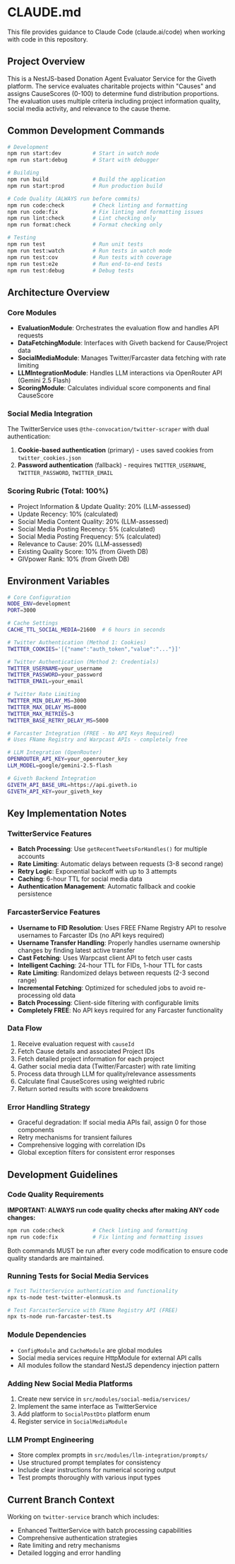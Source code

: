 # CLAUDE.md

This file provides guidance to Claude Code (claude.ai/code) when working with code in this repository.

## Project Overview

This is a NestJS-based Donation Agent Evaluator Service for the Giveth platform. The service evaluates charitable projects within "Causes" and assigns CauseScores (0-100) to determine fund distribution proportions. The evaluation uses multiple criteria including project information quality, social media activity, and relevance to the cause theme.

## Common Development Commands

```bash
# Development
npm run start:dev          # Start in watch mode
npm run start:debug        # Start with debugger

# Building
npm run build              # Build the application
npm run start:prod         # Run production build

# Code Quality (ALWAYS run before commits)
npm run code:check         # Check linting and formatting
npm run code:fix           # Fix linting and formatting issues
npm run lint:check         # Lint checking only
npm run format:check       # Format checking only

# Testing
npm run test               # Run unit tests
npm run test:watch         # Run tests in watch mode
npm run test:cov           # Run tests with coverage
npm run test:e2e           # Run end-to-end tests
npm run test:debug         # Debug tests
```

## Architecture Overview

### Core Modules

- **EvaluationModule**: Orchestrates the evaluation flow and handles API requests
- **DataFetchingModule**: Interfaces with Giveth backend for Cause/Project data
- **SocialMediaModule**: Manages Twitter/Farcaster data fetching with rate limiting
- **LLMIntegrationModule**: Handles LLM interactions via OpenRouter API (Gemini 2.5 Flash)
- **ScoringModule**: Calculates individual score components and final CauseScore

### Social Media Integration

The TwitterService uses `@the-convocation/twitter-scraper` with dual authentication:

1. **Cookie-based authentication** (primary) - uses saved cookies from `twitter_cookies.json`
2. **Password authentication** (fallback) - requires `TWITTER_USERNAME`, `TWITTER_PASSWORD`, `TWITTER_EMAIL`

### Scoring Rubric (Total: 100%)

- Project Information & Update Quality: 20% (LLM-assessed)
- Update Recency: 10% (calculated)
- Social Media Content Quality: 20% (LLM-assessed)
- Social Media Posting Recency: 5% (calculated)
- Social Media Posting Frequency: 5% (calculated)
- Relevance to Cause: 20% (LLM-assessed)
- Existing Quality Score: 10% (from Giveth DB)
- GIVpower Rank: 10% (from Giveth DB)

## Environment Variables

```bash
# Core Configuration
NODE_ENV=development
PORT=3000

# Cache Settings
CACHE_TTL_SOCIAL_MEDIA=21600  # 6 hours in seconds

# Twitter Authentication (Method 1: Cookies)
TWITTER_COOKIES='[{"name":"auth_token","value":"..."}]'

# Twitter Authentication (Method 2: Credentials)
TWITTER_USERNAME=your_username
TWITTER_PASSWORD=your_password
TWITTER_EMAIL=your_email

# Twitter Rate Limiting
TWITTER_MIN_DELAY_MS=3000
TWITTER_MAX_DELAY_MS=8000
TWITTER_MAX_RETRIES=3
TWITTER_BASE_RETRY_DELAY_MS=5000

# Farcaster Integration (FREE - No API Keys Required)
# Uses FName Registry and Warpcast APIs - completely free

# LLM Integration (OpenRouter)
OPENROUTER_API_KEY=your_openrouter_key
LLM_MODEL=google/gemini-2.5-flash

# Giveth Backend Integration
GIVETH_API_BASE_URL=https://api.giveth.io
GIVETH_API_KEY=your_giveth_key

```

## Key Implementation Notes

### TwitterService Features

- **Batch Processing**: Use `getRecentTweetsForHandles()` for multiple accounts
- **Rate Limiting**: Automatic delays between requests (3-8 second range)
- **Retry Logic**: Exponential backoff with up to 3 attempts
- **Caching**: 6-hour TTL for social media data
- **Authentication Management**: Automatic fallback and cookie persistence

### FarcasterService Features

- **Username to FID Resolution**: Uses FREE FName Registry API to resolve usernames to Farcaster IDs (no API keys required)
- **Username Transfer Handling**: Properly handles username ownership changes by finding latest active transfer
- **Cast Fetching**: Uses Warpcast client API to fetch user casts
- **Intelligent Caching**: 24-hour TTL for FIDs, 1-hour TTL for casts
- **Rate Limiting**: Randomized delays between requests (2-3 second range)
- **Incremental Fetching**: Optimized for scheduled jobs to avoid re-processing old data
- **Batch Processing**: Client-side filtering with configurable limits
- **Completely FREE**: No API keys required for any Farcaster functionality

### Data Flow

1. Receive evaluation request with `causeId`
2. Fetch Cause details and associated Project IDs
3. Fetch detailed project information for each project
4. Gather social media data (Twitter/Farcaster) with rate limiting
5. Process data through LLM for quality/relevance assessments
6. Calculate final CauseScores using weighted rubric
7. Return sorted results with score breakdowns

### Error Handling Strategy

- Graceful degradation: If social media APIs fail, assign 0 for those components
- Retry mechanisms for transient failures
- Comprehensive logging with correlation IDs
- Global exception filters for consistent error responses

## Development Guidelines

### Code Quality Requirements

**IMPORTANT: ALWAYS run code quality checks after making ANY code changes:**

```bash
npm run code:check         # Check linting and formatting
npm run code:fix           # Fix linting and formatting issues
```

Both commands MUST be run after every code modification to ensure code quality standards are maintained.

### Running Tests for Social Media Services

```bash
# Test TwitterService authentication and functionality
npx ts-node test-twitter-elonmusk.ts

# Test FarcasterService with FName Registry API (FREE)
npx ts-node run-farcaster-test.ts
```

### Module Dependencies

- `ConfigModule` and `CacheModule` are global modules
- Social media services require HttpModule for external API calls
- All modules follow the standard NestJS dependency injection pattern

### Adding New Social Media Platforms

1. Create new service in `src/modules/social-media/services/`
2. Implement the same interface as TwitterService
3. Add platform to `SocialPostDto` platform enum
4. Register service in `SocialMediaModule`

### LLM Prompt Engineering

- Store complex prompts in `src/modules/llm-integration/prompts/`
- Use structured prompt templates for consistency
- Include clear instructions for numerical scoring output
- Test prompts thoroughly with various input types

## Current Branch Context

Working on `twitter-service` branch which includes:

- Enhanced TwitterService with batch processing capabilities
- Comprehensive authentication strategies
- Rate limiting and retry mechanisms
- Detailed logging and error handling
